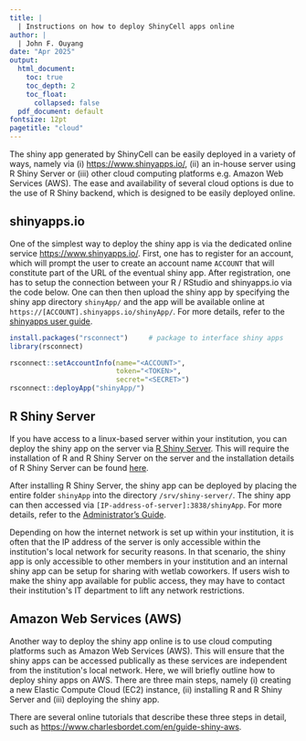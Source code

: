 ```yaml
---
title: | 
  | Instructions on how to deploy ShinyCell apps online
author: |
  | John F. Ouyang
date: "Apr 2025"
output:
  html_document: 
    toc: true
    toc_depth: 2
    toc_float: 
      collapsed: false
  pdf_document: default
fontsize: 12pt
pagetitle: "cloud"
---
```



The shiny app generated by ShinyCell can be easily deployed in a variety of 
ways, namely via (i) https://www.shinyapps.io/, (ii) an in-house server using 
R Shiny Server or (iii) other cloud computing platforms e.g. Amazon Web 
Services (AWS). The ease and availability of several cloud options is due to 
the use of R Shiny backend, which is designed to be easily deployed online.


## shinyapps.io
One of the simplest way to deploy the shiny app is via the dedicated online 
service https://www.shinyapps.io/. First, one has to register for an account, 
which will prompt the user to create an account name `ACCOUNT` that will 
constitute part of the URL of the eventual shiny app. After registration, one 
has to setup the connection between your R / RStudio and shinyapps.io via the 
code below. One can then then upload the shiny app by specifying the shiny app 
directory `shinyApp/` and the app will be available online at 
`https://[ACCOUNT].shinyapps.io/shinyApp/`. For more details, refer to the 
[shinyapps user guide](https://docs.posit.co/shinyapps.io/guide/index.html).

``` r
install.packages("rsconnect")     # package to interface shiny apps
library(rsconnect)

rsconnect::setAccountInfo(name="<ACCOUNT>", 
                          token="<TOKEN>",
                          secret="<SECRET>") 
rsconnect::deployApp("shinyApp/")
```


## R Shiny Server
If you have access to a linux-based server within your institution, you can 
deploy the shiny app on the server via 
[R Shiny Server](https://posit.co/products/open-source/shiny-server/). 
This will require the installation of R and R Shiny Server on the server and 
the installation details of R Shiny Server can be found 
[here](https://posit.co/download/shiny-server/).

After installing R Shiny Server, the shiny app can be deployed by placing the 
entire folder `shinyApp` into the directory `/srv/shiny-server/`. The shiny 
app can then accessed via `[IP-address-of-server]:3838/shinyApp`. For more 
details, refer to the 
[Administrator’s Guide](https://docs.rstudio.com/shiny-server/).

Depending on how the internet network is set up within your institution, it is 
often that the IP address of the server is only accessible within the 
institution's local network for security reasons. In that scenario, the shiny 
app is only accessible to other members in your institution and an internal 
shiny app can be setup for sharing with wetlab coworkers. If users wish to 
make the shiny app available for public access, they may have to contact their 
institution's IT department to lift any network restrictions.


## Amazon Web Services (AWS)
Another way to deploy the shiny app online is to use cloud computing platforms 
such as Amazon Web Services (AWS). This will ensure that the shiny apps can be 
accessed publically as these services are independent from the institution's 
local network. Here, we will briefly outline how to deploy shiny apps on AWS. 
There are three main steps, namely (i) creating a new Elastic Compute Cloud 
(EC2) instance, (ii) installing R and R Shiny Server and (iii) deploying the 
shiny app.

There are several online tutorials that describe these three steps in detail, 
such as https://www.charlesbordet.com/en/guide-shiny-aws.


